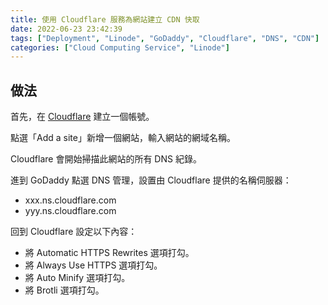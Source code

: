 ```yaml
---
title: 使用 Cloudflare 服務為網站建立 CDN 快取
date: 2022-06-23 23:42:39
tags: ["Deployment", "Linode", "GoDaddy", "Cloudflare", "DNS", "CDN"]
categories: ["Cloud Computing Service", "Linode"]
---
```


## 做法

首先，在 [Cloudflare](https://dash.cloudflare.com/) 建立一個帳號。

點選「Add a site」新增一個網站，輸入網站的網域名稱。

Cloudflare 會開始掃描此網站的所有 DNS 紀錄。

進到 GoDaddy 點選 DNS 管理，設置由 Cloudflare 提供的名稱伺服器：

- xxx.ns.cloudflare.com
- yyy.ns.cloudflare.com

回到 Cloudflare 設定以下內容：

- 將 Automatic HTTPS Rewrites 選項打勾。
- 將 Always Use HTTPS 選項打勾。
- 將 Auto Minify 選項打勾。
- 將 Brotli 選項打勾。

